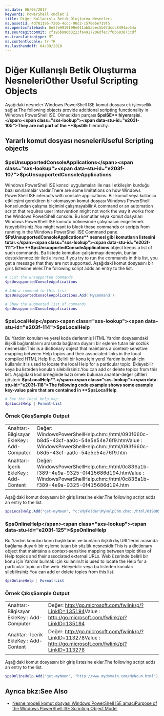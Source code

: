 ```yaml
---
ms.date: 06/05/2017
keywords: PowerShell cmdlet'i
title: Diğer Kullanışlı Betik Oluşturma Nesneleri
ms.assetid: 4d781196-720b-4ccc-90d2-c570e5e719f5
ms.openlocfilehash: 0e87e9919199e011ab5abec5b07dccc8494ad64a
ms.sourcegitcommit: cf195b090b3223fa4917206dfec7f0b603873cdf
ms.translationtype: MT
ms.contentlocale: tr-TR
ms.lasthandoff: 04/09/2018
---
```

# <a name="other-useful-scripting-objects"></a><span data-ttu-id="e203f-103">Diğer Kullanışlı Betik Oluşturma Nesneleri</span><span class="sxs-lookup"><span data-stu-id="e203f-103">Other Useful Scripting Objects</span></span>

<span data-ttu-id="e203f-104">Aşağıdaki nesneler Windows PowerShell ISE komut dosyası ek işlevsellik sağlar.</span><span class="sxs-lookup"><span data-stu-id="e203f-104">The following objects provide additional scripting functionality in Windows PowerShell ISE.</span></span> <span data-ttu-id="e203f-105">Olmadıkları parçası **$psISE** hiyerarşisi.</span><span class="sxs-lookup"><span data-stu-id="e203f-105">They are not part of the **$psISE** hierarchy.</span></span>

## <a name="useful-scripting-objects"></a><span data-ttu-id="e203f-106">Yararlı komut dosyası nesneleri</span><span class="sxs-lookup"><span data-stu-id="e203f-106">Useful Scripting objects</span></span>

### <a name="psunsupportedconsoleapplications"></a><span data-ttu-id="e203f-107">$psUnsupportedConsoleApplications</span><span class="sxs-lookup"><span data-stu-id="e203f-107">$psUnsupportedConsoleApplications</span></span>

<span data-ttu-id="e203f-108">Windows PowerShell ISE konsol uygulamaları ile nasıl etkileşim kurduğu bazı sınırlamalar vardır.</span><span class="sxs-lookup"><span data-stu-id="e203f-108">There are some limitations on how Windows PowerShell ISE interacts with console applications.</span></span> <span data-ttu-id="e203f-109">Bir komut veya kullanıcı etkileşimi gerektiren bir otomasyon komut dosyası Windows PowerShell konsolundan çalışma biçimini çalışmayabilir.</span><span class="sxs-lookup"><span data-stu-id="e203f-109">A command or an automation script that requires user intervention might not work the way it works from the Windows PowerShell console.</span></span> <span data-ttu-id="e203f-110">Bu komutlar veya komut dosyaları Windows PowerShell ISE komutu bölmesinde çalışmasını engellemek isteyebilirsiniz.</span><span class="sxs-lookup"><span data-stu-id="e203f-110">You might want to block these commands or scripts from running in the Windows PowerShell ISE Command pane.</span></span> <span data-ttu-id="e203f-111">**$PsUnsupportedConsoleApplications** nesnesi gibi komutların listesini tutar.</span><span class="sxs-lookup"><span data-stu-id="e203f-111">The **$psUnsupportedConsoleApplications** object keeps a list of such commands.</span></span> <span data-ttu-id="e203f-112">Bu listede komutları çalıştırmayı deneyin, bunlar desteklenmez bir ileti alırsınız.</span><span class="sxs-lookup"><span data-stu-id="e203f-112">If you try to run the commands in this list, you get a message that they are not supported.</span></span> <span data-ttu-id="e203f-113">Aşağıdaki komut dosyasını bir giriş listesine ekler.</span><span class="sxs-lookup"><span data-stu-id="e203f-113">The following script adds an entry to the list.</span></span>

```powershell
# List the unsupported commands
$psUnsupportedConsoleApplications

# Add a command to this list
$psUnsupportedConsoleApplications.Add('Mycommand')

# Show the augmented list of commands
$psUnsupportedConsoleApplications
```

### <a name="pslocalhelp"></a><span data-ttu-id="e203f-114">$psLocalHelp</span><span class="sxs-lookup"><span data-stu-id="e203f-114">$psLocalHelp</span></span>

<span data-ttu-id="e203f-115">Bu Yardım konuları ve yerel koda derlenmiş HTML Yardım dosyasındaki ilişkili bağlantılarını arasında bağlama duyarlı bir eşleme tutan bir sözlük nesnesidir.</span><span class="sxs-lookup"><span data-stu-id="e203f-115">This is a dictionary object that maintains a context-sensitive mapping between Help topics and their associated links in the local compiled HTML Help file.</span></span> <span data-ttu-id="e203f-116">Belirli bir konu için yerel Yardım bulmak için kullanılır.</span><span class="sxs-lookup"><span data-stu-id="e203f-116">It is used to locate the local Help for a particular topic.</span></span> <span data-ttu-id="e203f-117">Ekleyebilir veya bu listeden konuları silebilirsiniz.</span><span class="sxs-lookup"><span data-stu-id="e203f-117">You can add or delete topics from this list.</span></span> <span data-ttu-id="e203f-118">Aşağıdaki kod örneğinde bazı örnek bulunan anahtar-değer çiftleri gösterir **$psLocalHelp**.</span><span class="sxs-lookup"><span data-stu-id="e203f-118">The following code example shows some example key-value pairs that are contained in **$psLocalHelp**.</span></span>

```powershell
# See the local help map
$psLocalHelp | Format-List
```

### <a name="sample-output"></a><span data-ttu-id="e203f-119">Örnek Çıkış</span><span class="sxs-lookup"><span data-stu-id="e203f-119">Sample Output</span></span>

|||
|-|-|
|<span data-ttu-id="e203f-120">Anahtar:-Bilgisayar Ekle</span><span class="sxs-lookup"><span data-stu-id="e203f-120">Key : Add-Computer</span></span>|<span data-ttu-id="e203f-121">Değer: WindowsPowerShellHelp.chm::/html/093f660c-b8d5-43cf-aa0c-54e5e54e76f9.htm</span><span class="sxs-lookup"><span data-stu-id="e203f-121">Value : WindowsPowerShellHelp.chm::/html/093f660c-b8d5-43cf-aa0c-54e5e54e76f9.htm</span></span>|
|<span data-ttu-id="e203f-122">Anahtar:-İçerik Ekle</span><span class="sxs-lookup"><span data-stu-id="e203f-122">Key : Add-Content</span></span>|<span data-ttu-id="e203f-123">Değer: WindowsPowerShellHelp.chm::/html/0c836a1b-f389-4e9a-9325-0f415686d194.htm</span><span class="sxs-lookup"><span data-stu-id="e203f-123">Value : WindowsPowerShellHelp.chm::/html/0c836a1b-f389-4e9a-9325-0f415686d194.htm</span></span>|

<span data-ttu-id="e203f-124">Aşağıdaki komut dosyasını bir giriş listesine ekler.</span><span class="sxs-lookup"><span data-stu-id="e203f-124">The following script adds an entry to the list.</span></span>

```powershell
$psLocalHelp.Add("get-myNoun", "c:\MyFolder\MyHelpChm.chm::/html/0198854a-1298-57ae-aa0c-87b5e5a84712.htm")
```

### <a name="psonlinehelp"></a><span data-ttu-id="e203f-125">$psOnlineHelp</span><span class="sxs-lookup"><span data-stu-id="e203f-125">$psOnlineHelp</span></span>

<span data-ttu-id="e203f-126">Bu Yardım konuları konu başlıklarını ve bunların ilişkili dış URL'lerini arasında bağlama duyarlı bir eşleme tutan bir sözlük nesnesidir.</span><span class="sxs-lookup"><span data-stu-id="e203f-126">This is a dictionary object that maintains a context-sensitive mapping between topic titles of Help topics and their associated external URLs.</span></span> <span data-ttu-id="e203f-127">Web üzerinde belirli bir konu için Yardım bulmak için kullanılır.</span><span class="sxs-lookup"><span data-stu-id="e203f-127">It is used to locate the Help for a particular topic on the web.</span></span> <span data-ttu-id="e203f-128">Ekleyebilir veya bu listeden konuları silebilirsiniz.</span><span class="sxs-lookup"><span data-stu-id="e203f-128">You can add or delete topics from this list.</span></span>

```powershell
$psOnlineHelp | Format-List
```

### <a name="sample-output"></a><span data-ttu-id="e203f-129">Örnek Çıkış</span><span class="sxs-lookup"><span data-stu-id="e203f-129">Sample Output</span></span>

|||
|-|-|
|<span data-ttu-id="e203f-130">Anahtar:-Bilgisayar Ekle</span><span class="sxs-lookup"><span data-stu-id="e203f-130">Key : Add-Computer</span></span>|<span data-ttu-id="e203f-131">Değer: http://go.microsoft.com/fwlink/p/?LinkID=135194</span><span class="sxs-lookup"><span data-stu-id="e203f-131">Value : http://go.microsoft.com/fwlink/p/?LinkID=135194</span></span>|
|<span data-ttu-id="e203f-132">Anahtar:-İçerik Ekle</span><span class="sxs-lookup"><span data-stu-id="e203f-132">Key : Add-Content</span></span>|<span data-ttu-id="e203f-133">Değer: http://go.microsoft.com/fwlink/p/?LinkID=113278</span><span class="sxs-lookup"><span data-stu-id="e203f-133">Value : http://go.microsoft.com/fwlink/p/?LinkID=113278</span></span>|

 <span data-ttu-id="e203f-134">Aşağıdaki komut dosyasını bir giriş listesine ekler.</span><span class="sxs-lookup"><span data-stu-id="e203f-134">The following script adds an entry to the list.</span></span>

```powershell
$psOnlineHelp.Add("get-myNoun", "http://www.mydomain.com/MyNoun.html")
```

## <a name="see-also"></a><span data-ttu-id="e203f-135">Ayrıca bkz:</span><span class="sxs-lookup"><span data-stu-id="e203f-135">See Also</span></span>

- [<span data-ttu-id="e203f-136">Nesne modeli komut dosyası Windows PowerShell ISE amacı</span><span class="sxs-lookup"><span data-stu-id="e203f-136">Purpose of the Windows PowerShell ISE Scripting Object Model</span></span>](../../core-powershell/ise/Purpose-of-the-Windows-PowerShell-ISE-Scripting-Object-Model.md)